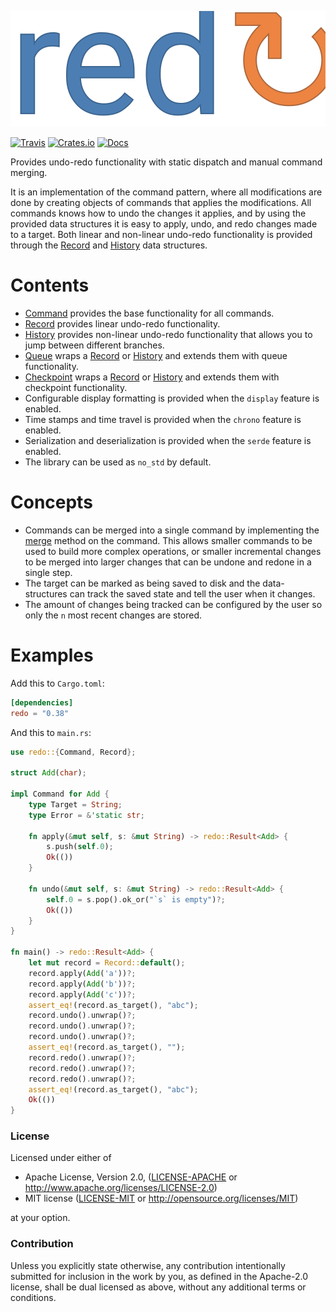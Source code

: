 ![redo](https://raw.githubusercontent.com/evenorog/redo/master/redo.svg?sanitize=true)

[![Travis](https://travis-ci.com/evenorog/redo.svg?branch=master)](https://travis-ci.com/evenorog/redo)
[![Crates.io](https://img.shields.io/crates/v/redo.svg)](https://crates.io/crates/redo)
[![Docs](https://docs.rs/redo/badge.svg)](https://docs.rs/redo)

Provides undo-redo functionality with static dispatch and manual command merging.

It is an implementation of the command pattern, where all modifications are done
by creating objects of commands that applies the modifications. All commands knows
how to undo the changes it applies, and by using the provided data structures
it is easy to apply, undo, and redo changes made to a target.
Both linear and non-linear undo-redo functionality is provided through
the [Record] and [History] data structures.

# Contents

* [Command] provides the base functionality for all commands.
* [Record] provides linear undo-redo functionality.
* [History] provides non-linear undo-redo functionality that allows you to jump between different branches.
* [Queue] wraps a [Record] or [History] and extends them with queue functionality.
* [Checkpoint] wraps a [Record] or [History] and extends them with checkpoint functionality.
* Configurable display formatting is provided when the `display` feature is enabled.
* Time stamps and time travel is provided when the `chrono` feature is enabled.
* Serialization and deserialization is provided when the `serde` feature is enabled.
* The library can be used as `no_std` by default.

# Concepts

* Commands can be merged into a single command by implementing the [merge] method on the command.
  This allows smaller commands to be used to build more complex operations, or smaller incremental changes to be
  merged into larger changes that can be undone and redone in a single step.
* The target can be marked as being saved to disk and the data-structures can track the saved state and tell the user
  when it changes.
* The amount of changes being tracked can be configured by the user so only the `n` most recent changes are stored.

# Examples

Add this to `Cargo.toml`:

```toml
[dependencies]
redo = "0.38"
```

And this to `main.rs`:

```rust
use redo::{Command, Record};

struct Add(char);

impl Command for Add {
    type Target = String;
    type Error = &'static str;

    fn apply(&mut self, s: &mut String) -> redo::Result<Add> {
        s.push(self.0);
        Ok(())
    }

    fn undo(&mut self, s: &mut String) -> redo::Result<Add> {
        self.0 = s.pop().ok_or("`s` is empty")?;
        Ok(())
    }
}

fn main() -> redo::Result<Add> {
    let mut record = Record::default();
    record.apply(Add('a'))?;
    record.apply(Add('b'))?;
    record.apply(Add('c'))?;
    assert_eq!(record.as_target(), "abc");
    record.undo().unwrap()?;
    record.undo().unwrap()?;
    record.undo().unwrap()?;
    assert_eq!(record.as_target(), "");
    record.redo().unwrap()?;
    record.redo().unwrap()?;
    record.redo().unwrap()?;
    assert_eq!(record.as_target(), "abc");
    Ok(())
}
```

### License

Licensed under either of

 * Apache License, Version 2.0, ([LICENSE-APACHE](LICENSE-APACHE) or http://www.apache.org/licenses/LICENSE-2.0)
 * MIT license ([LICENSE-MIT](LICENSE-MIT) or http://opensource.org/licenses/MIT)

at your option.

### Contribution

Unless you explicitly state otherwise, any contribution intentionally submitted
for inclusion in the work by you, as defined in the Apache-2.0 license, shall be dual licensed as above, without any
additional terms or conditions.

[Command]: https://docs.rs/redo/latest/redo/trait.Command.html
[Record]: https://docs.rs/redo/latest/redo/struct.Record.html
[History]: https://docs.rs/redo/latest/redo/struct.History.html
[Queue]: https://docs.rs/undo/latest/undo/struct.Queue.html
[Checkpoint]: https://docs.rs/undo/latest/undo/struct.Checkpoint.html
[merge]: https://docs.rs/redo/latest/redo/trait.Command.html#method.merge
